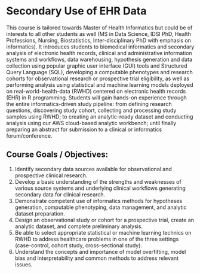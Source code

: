 # Secondary Use of EHR Data

This course is tailored towards Master of Health Informatics but could be of interests to all other students as well (MS in Data Science, IDSI PhD, Health Professions, Nursing, Biostatistics, Inter-disciplinary PhD with emphasis on informatics). It introduces students to biomedical informatics and secondary analysis of electronic health records, clinical and administrative information systems and workflows, data warehousing, hypothesis generation and data collection using popular graphic user interface (GUI) tools and Structured Query Language (SQL), developing a computable phenotypes and research cohorts for observational research or prospective trial eligibility, as well as performing analysis using statistical and machine learning models deployed on real-world-health-data (RWHD) centered on electronic health records (EHR) in R programming. Students will gain hands-on experience through the entire informatics-driven study pipeline: from defining research questions, discovering study cohort, collecting and processing study samples using RWHD; to creating an analytic-ready dataset and conducting analysis using our AWS cloud-based analytic workbench; until finally preparing an abstract for submission to a clinical or informatics forum/conference.


## Course Goals / Objectives:
1. Identify secondary data sources available for observational and prospective clinical research.
2. Develop a basic understanding of the strengths and weaknesses of various source systems and underlying clinical workflows generating secondary data for clinical research.
3. Demonstrate competent use of informatics methods for hypotheses generation, computable phenotyping, data management, and analytic dataset preparation.
4. Design an observational study or cohort for a prospective trial, create an analytic dataset, and complete preliminary analysis.
5. Be able to select appropriate statistical or machine learning technics on RWHD to address healthcare problems in one of the three settings (case-control, cohort study, cross-sectional study).
6. Understand the concepts and importance of model overfitting, model bias and interpretability and common methods to address relevant issues.
